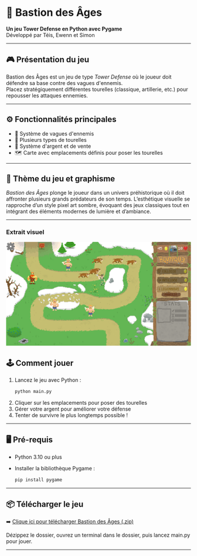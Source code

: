 # 🏰 Bastion des Âges

**Un jeu Tower Defense en Python avec Pygame**  
Développé par Téis, Ewenn et Simon

---

## 🎮 Présentation du jeu

Bastion des Âges est un jeu de type *Tower Defense* où le joueur doit défendre sa base contre des vagues d'ennemis.  
Placez stratégiquement différentes tourelles (classique, artillerie, etc.) pour repousser les attaques ennemies.

---

## ⚙️ Fonctionnalités principales

- 🌊 Système de vagues d'ennemis
- 🧱 Plusieurs types de tourelles
- 💸 Système d'argent et de vente
- 🗺️ Carte avec emplacements définis pour poser les tourelles

---

## 🎨 Thème du jeu et graphisme

*Bastion des Âges* plonge le joueur dans un univers préhistorique où il doit affronter plusieurs grands prédateurs de son temps. L’esthétique visuelle se rapproche d’un style pixel art sombre, évoquant des jeux classiques tout en intégrant des éléments modernes de lumière et d’ambiance.

---

### Extrait visuel

![Aperçu graphique du jeu](screenshot.jpg)


## 🕹️ Comment jouer

1. Lancez le jeu avec Python :
   ```bash
   python main.py
2. Cliquer sur les emplacements pour poser des tourelles
3. Gérer votre argent pour améliorer votre défense
4. Tenter de survivre le plus longtemps possible !

---

## 🖥️ Pré-requis

- Python 3.10 ou plus 
- Installer la bibliothèque Pygame :

   ```bash
   pip install pygame
---

## 📦 Télécharger le jeu

➡️ [Clique ici pour télécharger Bastion des Âges (.zip)](https://drive.google.com/uc?export=download&id=14SqKLZbqZ-m1JzSvuDlD2_KYZMtCguRu)

Dézippez le dossier, ouvrez un terminal dans le dossier, puis lancez main.py pour jouer.

---

